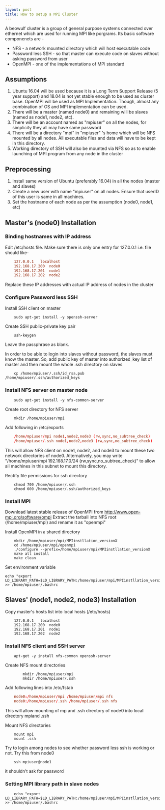 ```yaml
---
layout: post
title: How to setup a MPI Cluster
---
```


A beowulf cluster is a group of general purpose systems connected over ethernet which are used for running MPI like porgrams.
Its basic software componenets are -
+ NFS - a network mounted directory which will host executable code
+ Password less SSH - so that master can execute code on slaves without asking password from user
+ OpenMPI - one of the implementations of MPI standard

## Assumptions
1. Ubuntu 16.04 will be used because it is a Long Term Support Release (5 year support) and 18.04 is not yet stable enough to be used as cluster base. OpenMPI will be used as MPI Implementation. Though, almost any combination of OS and MPI implementation can be used.
2. There will be a master (named node0) and remaining will be slaves (named as node1, node2, etc).
3. There will be an account named as "mpiuser" on all the nodes, for simplicity they all may have same password
4. There will be a directory "mpi" in "mpiuser" 's home which will be NFS mounted by all nodes. All executable files and data will have to be kept in this directory.
5. Working directory of SSH will also be mounted via NFS so as to enable launching of MPI program from any node in the cluster

## Preprocessing
1. Install same version of Ubuntu (preferably 16.04) in all the nodes (master and slaves)
2. Create a new user with name "mpiuser" on all nodes. Ensure that userID of this user is same in all machines.
3. Set the hostname of each node as per the assumption (node0, node1, etc)

## Master's (node0) Installation

### Binding hostnames with IP address
Edit /etc/hosts file. Make sure there is only one entry for 127.0.0.1 i.e. file should like-
```conf
	127.0.0.1	localhost
	192.168.17.200	node0
	192.168.17.201	node1
	192.168.17.202	node2
```
Replace these IP addresses with actual IP address of nodes in the cluster

### Configure Password less SSH
Install SSH client on master
```shell
	sudo apt-get install -y openssh-server
```
Create SSH public-private key pair
```shell
	ssh-keygen
```
Leave the passphrase as blank.

In order to be able to login into slaves without password, the slaves must know the master. So, add public key of master into authorized_key list of master and then mount the whole .ssh directory on slaves
```shell
	cp /home/mpiuser/.ssh/id_rsa.pub /home/mpiuser/.ssh/authorized_keys
```

### Install NFS server on master node
```shell
	sudo apt-get install -y nfs-common-server
```
Create root directory for NFS server
```shell
	mkdir /home/mpiuser/mpi
```
Add following in /etc/exports
```conf
	/home/mpiuser/mpi node1,node2,node3 (rw,sync,no_subtree_check)
	/home/mpiuser/.ssh node1,node2,node3 (rw,sync,no_subtree_check)
```

This will allow NFS client on node1, node2, and node3 to mount these two network directories of node0.
Alternatively, you may write "/home/mpiuser/mpi 192.168.17.0/24 (rw,sync,no_subtree_check)" to allow all machines in this subnet to mount this directory.
	
Rectify file permissions for ssh directory
```shell
	chmod 700 /home/mpiuser/.ssh
	chmod 600 /home/mpiuser/.ssh/authorized_keys
```

### Install MPI
Download latest stable release of OpenMPI from <http://www.open-mpi.org/software/ompi>
Extract the tarball into NFS root (/home/mpiuser/mpi) and rename it as "openmpi"
  
Install OpenMPI in a shared directory
```console
	mkdir /home/mpiuser/mpi/MPIinstllation_versionX
	cd /home/mpiuser/mpi/openmpi
	./configure --prefix=/home/mpiuser/mpi/MPIinstllation_versionX
	make all install
	make clean
```
Set environment variable
```shell
echo "export LD_LIBRARY_PATH=$LD_LIBRARY_PATH:/home/mpiuser/mpi/MPIinstllation_versionX/lib/" >> /home/mpiuser/.bashrc
```


## Slaves' (node1, node2, node3) Installation
Copy master's hosts list into local hosts (/etc/hosts)
```shell
	127.0.0.1	localhost
	192.168.17.200	node0
	192.168.17.201	node1
	192.168.17.202	node2
```

### Install NFS client and SSH server
```shell
	apt-get -y install nfs-common openssh-server
```
Create NFS mount directories
```shell
		mkdir /home/mpiuser/mpi
		mkdir /home/mpiuser/.ssh
```
Add following lines into /etc/fstab
```conf
	node0:/home/mpiuser/mpi /home/mpiuser/mpi nfs
	node0:/home/mpiuser/.ssh /home/mpiuser/.ssh nfs
```

This will allow mounting of mp and .ssh directory of node0 into local directory mpiand .ssh

Mount NFS directories
```shell
	mount mpi
	mount .ssh
```

Try to login among nodes to see whether password less ssh is working or not. Try this from node0
```shell
	ssh mpiuser@node1
```
it shouldn't ask for password

### Setting MPI library path in slave nodes
```shell
	echo "export LD_LIBRARY_PATH=$LD_LIBRARY_PATH:/home/mpiuser/mpi/MPIinstllation_versionX/lib/" >> /home/mpiuser/.bashrc
```
